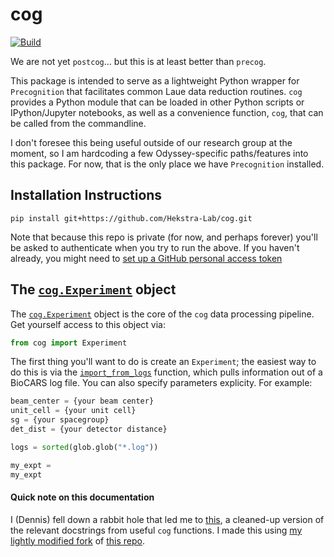 # cog
[![Build](https://github.com/Hekstra-Lab/cog/actions/workflows/build.yml/badge.svg)](https://github.com/Hekstra-Lab/cog/actions/workflows/build.yml)  

We are not yet `postcog`... but this is at least better than `precog`.

This package is intended to serve as a lightweight Python wrapper for
`Precognition` that facilitates common Laue data reduction routines. `cog`
provides a Python module that can be loaded in other Python scripts or IPython/Jupyter
notebooks, as well as a convenience function, `cog`, that can be called from the
commandline.

I don't foresee this being useful outside of our research group at the moment, so I
am hardcoding a few Odyssey-specific paths/features into this package. For now, that
is the only place we have `Precognition` installed.

## Installation Instructions

```
pip install git+https://github.com/Hekstra-Lab/cog.git
```
Note that because this repo is private (for now, and perhaps forever) you'll be asked to authenticate when you try to run the above. If you haven't already, you might need to [set up a GitHub personal access token](https://docs.github.com/en/authentication/keeping-your-account-and-data-secure/creating-a-personal-access-token)

## The [`cog.Experiment`](https://github.com/Hekstra-Lab/cog/blob/documentation/autodocs.md#experiment) object
The [`cog.Experiment`](https://github.com/Hekstra-Lab/cog/blob/documentation/autodocs.md#experiment) object is the core of the `cog` data processing pipeline. Get yourself access to this object via:
```python
from cog import Experiment
```
The first thing you'll want to do is create an `Experiment`; the easiest way to do this is via the [`import_from_logs`](https://github.com/Hekstra-Lab/cog/blob/documentation/autodocs.md#import_from_logs) function, which pulls information out of a BioCARS log file. You can also specify parameters explicity. For example:

```python
beam_center = {your beam center}
unit_cell = {your unit cell}
sg = {your spacegroup}
det_dist = {your detector distance}

logs = sorted(glob.glob("*.log"))

my_expt = 
my_expt
```


#### Quick note on this documentation
I (Dennis) fell down a rabbit hole that led me to [this](https://github.com/Hekstra-Lab/cog/blob/documentation/autodocs.md), a cleaned-up version of the relevant docstrings from useful `cog` functions. I made this using [my lightly modified fork](https://github.com/dennisbrookner/doc2md) of [this repo](https://github.com/oiao/doc2md).
